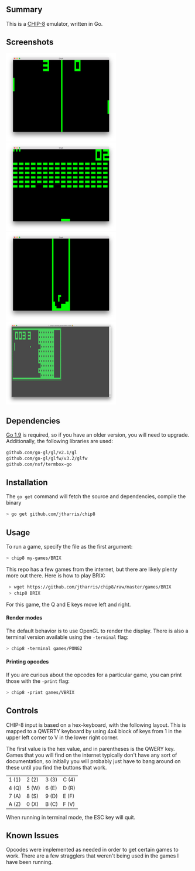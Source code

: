 ## Summary
This is a [CHIP-8](https://en.wikipedia.org/wiki/CHIP-8) emulator, written in Go.

## Screenshots

![Pong 2](./pics/pong2.png)
![Brix](./pics/brix.png)
![Tetris](./pics/tetris.png)
![VBrix](./pics/vbrix-term.png)

## Dependencies

[Go 1.9](https://golang.org/doc/go1.9) is required, so if you have an older
version, you will need to upgrade.  Additionally, the following libraries are
used:

	github.com/go-gl/gl/v2.1/gl
	github.com/go-gl/glfw/v3.2/glfw
	github.com/nsf/termbox-go

## Installation

The `go get` command will fetch the source and dependencies, compile the binary

```bash
> go get github.com/jtharris/chip8
```

## Usage

To run a game, specify the file as the first argument:

```bash
> chip8 my-games/BRIX
```

This repo has a few games from the internet, but there are likely plenty more out there.  Here is how to play BRIX:

```bash
 > wget https://github.com/jtharris/chip8/raw/master/games/BRIX
 > chip8 BRIX
```

For this game, the Q and E keys move left and right.

#### Render modes

The default behavior is to use OpenGL to render the display.  There is also
a terminal version available using the `-terminal` flag:

```bash
> chip8 -terminal games/PONG2
```

#### Printing opcodes

If you are curious about the opcodes for a particular game, you can print those
with the `-print` flag:

```bash
> chip8 -print games/VBRIX
```

## Controls

CHIP-8 input is based on a hex-keyboard, with the following layout.  This is mapped
to a QWERTY keyboard by using 4x4 block of keys from 1 in the upper left corner
to V in the lower right corner.

The first value is the hex value, and in parentheses is the QWERY key.  Games
that you will find on the internet typically don't have any sort of documentation,
so initially you will probably just have to bang around on these until you find
the buttons that work.

|       |       |       |       |
|-------|-------|-------|-------|
| 1 (1) | 2 (2) | 3 (3) | C (4) |
| 4 (Q) | 5 (W) | 6 (E) | D (R) |
| 7 (A) | 8 (S) | 9 (D) | E (F) |
| A (Z) | 0 (X) | B (C) | F (V) |

When running in terminal mode, the ESC key will quit.

## Known Issues

Opcodes were implemented as needed in order to get certain games to work.  There
are a few stragglers that weren't being used in the games I have been running.
